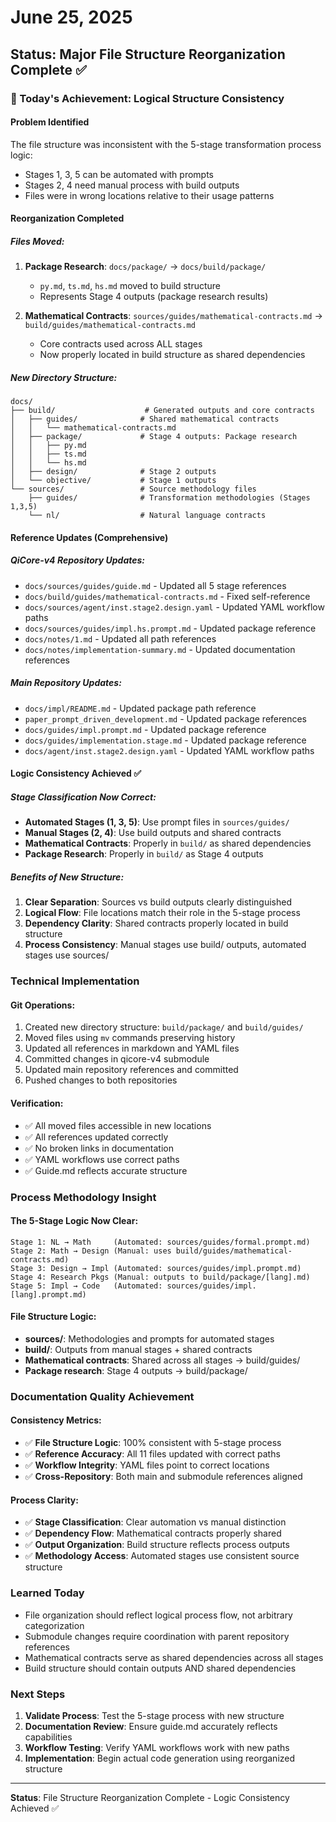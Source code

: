 # June 25, 2025

## Status: Major File Structure Reorganization Complete ✅

### 🎯 Today's Achievement: Logical Structure Consistency

#### **Problem Identified**
The file structure was inconsistent with the 5-stage transformation process logic:
- Stages 1, 3, 5 can be automated with prompts
- Stages 2, 4 need manual process with build outputs
- Files were in wrong locations relative to their usage patterns

#### **Reorganization Completed**

##### **Files Moved:**
1. **Package Research**: `docs/package/` → `docs/build/package/`
   - `py.md`, `ts.md`, `hs.md` moved to build structure
   - Represents Stage 4 outputs (package research results)

2. **Mathematical Contracts**: `sources/guides/mathematical-contracts.md` → `build/guides/mathematical-contracts.md`
   - Core contracts used across ALL stages
   - Now properly located in build structure as shared dependencies

##### **New Directory Structure:**
```
docs/
├── build/                    # Generated outputs and core contracts
│   ├── guides/              # Shared mathematical contracts
│   │   └── mathematical-contracts.md
│   ├── package/             # Stage 4 outputs: Package research
│   │   ├── py.md
│   │   ├── ts.md
│   │   └── hs.md
│   ├── design/              # Stage 2 outputs
│   └── objective/           # Stage 1 outputs
└── sources/                 # Source methodology files
    ├── guides/              # Transformation methodologies (Stages 1,3,5)
    └── nl/                  # Natural language contracts
```

#### **Reference Updates (Comprehensive)**

##### **QiCore-v4 Repository Updates:**
- `docs/sources/guides/guide.md` - Updated all 5 stage references
- `docs/build/guides/mathematical-contracts.md` - Fixed self-reference
- `docs/sources/agent/inst.stage2.design.yaml` - Updated YAML workflow paths
- `docs/sources/guides/impl.hs.prompt.md` - Updated package reference
- `docs/notes/1.md` - Updated all path references
- `docs/notes/implementation-summary.md` - Updated documentation references

##### **Main Repository Updates:**
- `docs/impl/README.md` - Updated package path reference
- `paper_prompt_driven_development.md` - Updated package references
- `docs/guides/impl.prompt.md` - Updated package reference  
- `docs/guides/implementation.stage.md` - Updated package reference
- `docs/agent/inst.stage2.design.yaml` - Updated YAML workflow paths

#### **Logic Consistency Achieved ✅**

##### **Stage Classification Now Correct:**
- **Automated Stages (1, 3, 5)**: Use prompt files in `sources/guides/`
- **Manual Stages (2, 4)**: Use build outputs and shared contracts
- **Mathematical Contracts**: Properly in `build/` as shared dependencies
- **Package Research**: Properly in `build/` as Stage 4 outputs

##### **Benefits of New Structure:**
1. **Clear Separation**: Sources vs build outputs clearly distinguished
2. **Logical Flow**: File locations match their role in the 5-stage process
3. **Dependency Clarity**: Shared contracts properly located in build structure
4. **Process Consistency**: Manual stages use build/ outputs, automated stages use sources/

### **Technical Implementation**

#### **Git Operations:**
1. Created new directory structure: `build/package/` and `build/guides/`
2. Moved files using `mv` commands preserving history
3. Updated all references in markdown and YAML files
4. Committed changes in qicore-v4 submodule
5. Updated main repository references and committed
6. Pushed changes to both repositories

#### **Verification:**
- ✅ All moved files accessible in new locations
- ✅ All references updated correctly
- ✅ No broken links in documentation
- ✅ YAML workflows use correct paths
- ✅ Guide.md reflects accurate structure

### **Process Methodology Insight**

#### **The 5-Stage Logic Now Clear:**
```
Stage 1: NL → Math     (Automated: sources/guides/formal.prompt.md)
Stage 2: Math → Design (Manual: uses build/guides/mathematical-contracts.md)  
Stage 3: Design → Impl (Automated: sources/guides/impl.prompt.md)
Stage 4: Research Pkgs (Manual: outputs to build/package/[lang].md)
Stage 5: Impl → Code   (Automated: sources/guides/impl.[lang].prompt.md)
```

#### **File Structure Logic:**
- **sources/**: Methodologies and prompts for automated stages
- **build/**: Outputs from manual stages + shared contracts
- **Mathematical contracts**: Shared across all stages → build/guides/
- **Package research**: Stage 4 outputs → build/package/

### **Documentation Quality Achievement**

#### **Consistency Metrics:**
- ✅ **File Structure Logic**: 100% consistent with 5-stage process
- ✅ **Reference Accuracy**: All 11 files updated with correct paths
- ✅ **Workflow Integrity**: YAML files point to correct locations
- ✅ **Cross-Repository**: Both main and submodule references aligned

#### **Process Clarity:**
- ✅ **Stage Classification**: Clear automation vs manual distinction
- ✅ **Dependency Flow**: Mathematical contracts properly shared
- ✅ **Output Organization**: Build structure reflects process outputs
- ✅ **Methodology Access**: Automated stages use consistent source structure

### **Learned Today**
- File organization should reflect logical process flow, not arbitrary categorization
- Submodule changes require coordination with parent repository references
- Mathematical contracts serve as shared dependencies across all stages
- Build structure should contain outputs AND shared dependencies

### **Next Steps**
1. **Validate Process**: Test the 5-stage process with new structure
2. **Documentation Review**: Ensure guide.md accurately reflects capabilities
3. **Workflow Testing**: Verify YAML workflows work with new paths
4. **Implementation**: Begin actual code generation using reorganized structure

---
**Status**: File Structure Reorganization Complete - Logic Consistency Achieved ✅ 
